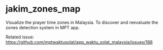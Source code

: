 # jakim_zones_map

Visualize the prayer time zones in Malaysia. To discover and reevaluate the zones detection system in MPT app.

Related issue: https://github.com/mptwaktusolat/app_waktu_solat_malaysia/issues/188
